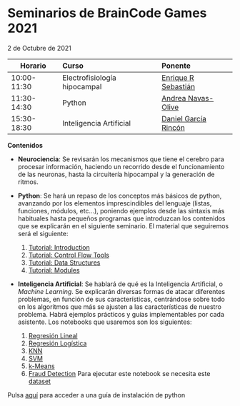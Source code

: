 # Seminarios de BrainCode Games 2021
2 de Octubre de 2021

| Horario       | Curso                        | Ponente  |
| ------------- |:-----------------------------|:---------|
| 10:00-11:30   | Electrofisiología hipocampal | <a href="https://twitter.com/enrrodseb" target="_blank">Enrique R Sebastián</a> |
| 11:30-14:30   | Python                       | <a href="https://twitter.com/acnavasolive" target="_blank">Andrea Navas-Olive</a> |
| 15:30-18:30   | Inteligencia Artificial      | <a href="https://es.linkedin.com/in/darcia-dev" target="_blank">Daniel García Rincón</a> |

**Contenidos**

* **Neurociencia**: Se revisarán los mecanismos que tiene el cerebro para procesar
información, haciendo un recorrido desde el funcionamiento de las neuronas, hasta
la circuitería hipocampal y la generación de ritmos.

* **Python**: Se hará un repaso de los conceptos más básicos de python, avanzando por
los elementos imprescindibles del lenguaje (listas, funciones, módulos, etc...),
poniendo ejemplos desde las sintaxis más habituales hasta pequeños programas
que introduzcan los contenidos que se explicarán en el siguiente seminario. 
El material que seguiremos será el siguiente:
  1. <a href="https://colab.research.google.com/github/TheBrainCodeGames/2021_seminars/blob/main/Python/01_Introduction.ipynb" target="_blank">Tutorial: Introduction</a>
  2. <a href="https://colab.research.google.com/github/TheBrainCodeGames/2021_seminars/blob/main/Python/02_ControlFlowTools.ipynb" target="_blank">Tutorial: Control Flow Tools</a>
  3. <a href="https://colab.research.google.com/github/TheBrainCodeGames/2021_seminars/blob/main/Python/03_DataStructures.ipynb" target="_blank">Tutorial: Data Structures</a>
  4. <a href="https://colab.research.google.com/github/TheBrainCodeGames/2021_seminars/blob/main/Python/04_Modules.ipynb" target="_blank">Tutorial: Modules</a> 

* **Inteligencia Artificial**: Se hablará de qué es la Inteligencia Artificial, o _Machine Learning_. 
Se explicarán diversas formas de atacar diferentes problemas, en función
de sus características, centrándose sobre todo en los algoritmos que más se ajusten
a las características de nuestro problema. Habrá ejemplos prácticos y guías
implementables por cada asistente.
Los notebooks que usaremos son los siguientes:
  1. <a href="https://colab.research.google.com/github/TheBrainCodeGames/2021_seminars/blob/main/AI/Notebooks/Linear_Regression_Practice.ipynb" target="_blank">Regresión Lineal</a>
  2. <a href="https://colab.research.google.com/github/TheBrainCodeGames/2021_seminars/blob/main/AI/Notebooks/Logistic_Regression_Classification.ipynb" target="_blank">Regresión Logística</a>
  3. <a href="https://colab.research.google.com/github/TheBrainCodeGames/2021_seminars/blob/main/AI/Notebooks/KNN_Classification.ipynb" target="_blank">KNN</a>
  4. <a href="https://colab.research.google.com/github/TheBrainCodeGames/2021_seminars/blob/main/AI/Notebooks/Support_Vector_Machine_Classification.ipynb" target="_blank">SVM</a>
  5. <a href="https://colab.research.google.com/github/TheBrainCodeGames/2021_seminars/blob/main/AI/Notebooks/K_Means_Clustering_Practice.ipynb" target="_blank">k-Means</a>
  6. <a href="https://colab.research.google.com/github/TheBrainCodeGames/2021_seminars/blob/main/AI/Notebooks/fraud_detection.ipynb" target="_blank">Fraud Detection</a> Para ejecutar este notebook se necesita este <a href="https://www.kaggle.com/mlg-ulb/creditcardfraud" target="_blank">dataset</a> 

Pulsa <a href="https://github.com/TheBrainCodeGames/2021_seminars/blob/main/Python/installation.md" target="_blank">aquí</a> para acceder a una guía de instalación de python
